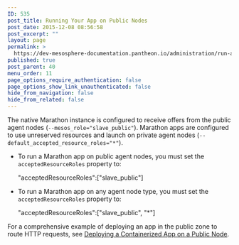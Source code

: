 ```yaml
---
ID: 535
post_title: Running Your App on Public Nodes
post_date: 2015-12-08 08:56:58
post_excerpt: ""
layout: page
permalink: >
  https://dev-mesosphere-documentation.pantheon.io/administration/run-app-on-public-nodes/
published: true
post_parent: 40
menu_order: 11
page_options_require_authentication: false
page_options_show_link_unauthenticated: false
hide_from_navigation: false
hide_from_related: false
---
```

The native Marathon instance is configured to receive offers from the public agent nodes (`--mesos_role="slave_public"`). Marathon apps are configured to use unreserved resources and launch on private agent nodes (`--default_accepted_resource_roles="*"`).

*   To run a Marathon app on public agent nodes, you must set the `acceptedResourceRoles` property to:
    
    "acceptedResourceRoles":["slave_public"]

*   To run a Marathon app on any agent node type, you must set the `acceptedResourceRoles` property to:
    
    "acceptedResourceRoles":["slave_public", "*"]

For a comprehensive example of deploying an app in the public zone to route HTTP requests, see [Deploying a Containerized App on a Public Node][1].

 [1]: /tutorials/deploywebapp/